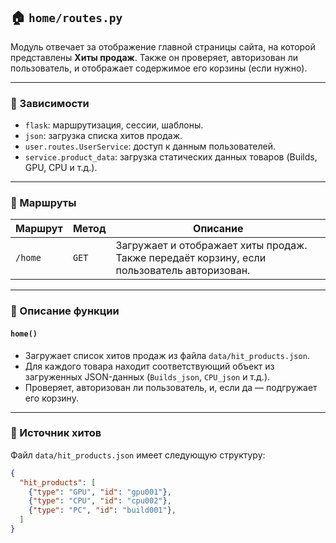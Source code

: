 ## 🏠 `home/routes.py`

Модуль отвечает за отображение главной страницы сайта, на которой представлены **Хиты продаж**. Также он проверяет, авторизован ли пользователь, и отображает содержимое его корзины (если нужно).

---

### 🔧 Зависимости

- `flask`: маршрутизация, сессии, шаблоны.
- `json`: загрузка списка хитов продаж.
- `user.routes.UserService`: доступ к данным пользователей.
- `service.product_data`: загрузка статических данных товаров (Builds, GPU, CPU и т.д.).

---

### 📌 Маршруты

| Маршрут      | Метод | Описание                                                           |
|--------------|-------|--------------------------------------------------------------------|
| `/home`      | `GET` | Загружает и отображает хиты продаж. Также передаёт корзину, если пользователь авторизован. |

---

### 🧩 Описание функции

#### `home()`
- Загружает список хитов продаж из файла `data/hit_products.json`.
- Для каждого товара находит соответствующий объект из загруженных JSON-данных (`Builds_json`, `CPU_json` и т.д.).
- Проверяет, авторизован ли пользователь, и, если да — подгружает его корзину.

---

### 📁 Источник хитов

Файл `data/hit_products.json` имеет следующую структуру:

```json
{
  "hit_products": [
    {"type": "GPU", "id": "gpu001"},
    {"type": "CPU", "id": "cpu002"},
    {"type": "PC", "id": "build001"},
  ]
}
